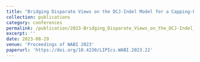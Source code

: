 ```yaml
---
title: "Bridging Disparate Views on the DCJ-Indel Model for a Capping-Free Solution to the Natural Distance Problem"
collection: publications
category: conferences
permalink: /publication/2023-Bridging_Disparate_Views_on_the_DCJ-Indel_Model_for_a_Capping-Free_Solution_to_the_Natural_Distance_Problem
excerpt: ''
date: 2023-08-29
venue: 'Proceedings of WABI 2023'
paperurl: 'https://doi.org/10.4230/LIPIcs.WABI.2023.22'
---
```



